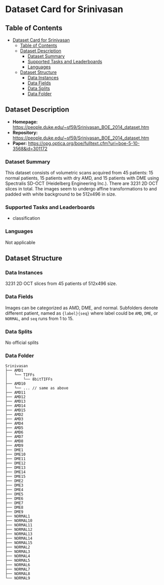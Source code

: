 # Dataset Card for Srinivasan

## Table of Contents
- [Dataset Card for Srinivasan](#dataset-card-for-srinivasan)
  - [Table of Contents](#table-of-contents)
  - [Dataset Description](#dataset-description)
    - [Dataset Summary](#dataset-summary)
    - [Supported Tasks and Leaderboards](#supported-tasks-and-leaderboards)
    - [Languages](#languages)
  - [Dataset Structure](#dataset-structure)
    - [Data Instances](#data-instances)
    - [Data Fields](#data-fields)
    - [Data Splits](#data-splits)
    - [Data Folder](#data-folder)

## Dataset Description

- **Homepage:** https://people.duke.edu/~sf59/Srinivasan_BOE_2014_dataset.htm
- **Repository:** https://people.duke.edu/~sf59/Srinivasan_BOE_2014_dataset.htm
- **Paper:** https://opg.optica.org/boe/fulltext.cfm?uri=boe-5-10-3568&id=301172

### Dataset Summary

This dataset consists of volumetric scans acquired from 45 patients: 15 normal patients, 15 patients with dry AMD, and 15 patients with DME using Spectralis SD-OCT (Heidelberg Engineering Inc.). There are 3231 2D OCT slices in total. The images seem to undergo affine transformations to and padded with white background to be 512x496 in size.

### Supported Tasks and Leaderboards

- classification

### Languages

Not applicable

## Dataset Structure

### Data Instances

3231 2D OCT slices from 45 patients of 512x496 size.

### Data Fields

Images can be categorized as AMD, DME, and normal. Subfolders denote different patient, named as `{label}{seq}` where label could be `AMD`, `DME`, or `NORMAL`, and `seq` runs from 1 to 15.

### Data Splits

No official splits

### Data Folder

```
Srinivasan
├── AMD1
│   └── TIFFs
│       └── 8bitTIFFs
├── AMD10
│   └── ... // same as above
├── AMD11
├── AMD12
├── AMD13
├── AMD14
├── AMD15
├── AMD2
├── AMD3
├── AMD4
├── AMD5
├── AMD6
├── AMD7
├── AMD8
├── AMD9
├── DME1
├── DME10
├── DME11
├── DME12
├── DME13
├── DME14
├── DME15
├── DME2
├── DME3
├── DME4
├── DME5
├── DME6
├── DME7
├── DME8
├── DME9
├── NORMAL1
├── NORMAL10
├── NORMAL11
├── NORMAL12
├── NORMAL13
├── NORMAL14
├── NORMAL15
├── NORMAL2
├── NORMAL3
├── NORMAL4
├── NORMAL5
├── NORMAL6
├── NORMAL7
├── NORMAL8
└── NORMAL9
```
